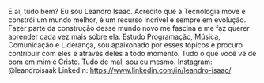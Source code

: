E aí, tudo bem?
Eu sou Leandro Isaac. Acredito que a Tecnologia move e constrói um mundo melhor, é um recurso incrível e sempre em evolução. Fazer parte da construção desse mundo novo me fascina e me faz querer aprender cada vez mais sobre ela.
Estudo Programação, Música, Comunicação e Liderança, sou apaixonado por esses tópicos e procuro contribuir com eles e através deles a todo momento.
Tudo o que você vê de bom em mim é Cristo. Tudo de mal, sou eu mesmo.
Instagram: @leandroisaak
LinkedIn: https://www.linkedin.com/in/leandro-isaac/

<!---
LeandroIsaak/LeandroIsaak is a ✨ special ✨ repository because its `README.md` (this file) appears on your GitHub profile.
You can click the Preview link to take a look at your changes.
--->
